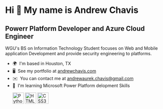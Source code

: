 Hi 👋 My name is Andrew Chavis
==============================

Powerr Platform Developer and Azure Cloud Engineer
-----------------------------

WGU's  BS on Information Technology Student focuses on Web and Mobile application Development and provide security engineering to platforms.

*   🌍  I'm based in Houston, TX
*   🖥️  See my portfolio at [andrewchavis.com](http://andrewchavis.simple.ink/)
*   ✉️  You can contact me at [andrewaurek.chavis@gmail.com](mailto:andrewaurek.chavis@gmail.com)
*   🧠  I'm learning Microsoft Power Platform delopment Skills<p align="left">
                                <a href="https://www.python.org/" target="_blank" rel="noreferrer"><img src="https://raw.githubusercontent.com/danielcranney/readme-generator/main/public/icons/skills/python-colored.svg" width="36" height="36" alt="Python" /></a>
                                <a href="https://developer.mozilla.org/en-US/docs/Glossary/HTML5" target="_blank" rel="noreferrer"><img src="https://raw.githubusercontent.com/danielcranney/readme-generator/main/public/icons/skills/html5-colored.svg" width="36" height="36" alt="HTML5" /></a>
                                <a href="https://www.w3.org/TR/CSS/#css" target="_blank" rel="noreferrer"><img src="https://raw.githubusercontent.com/danielcranney/readme-generator/main/public/icons/skills/css3-colored.svg" width="36" height="36" alt="CSS3" /></a>
                    </p>
                    
                 
